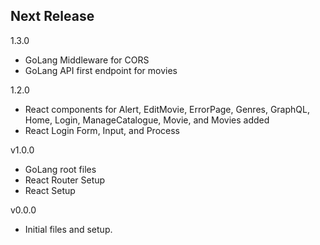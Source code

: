 Next Release
-

1.3.0
* GoLang Middleware for CORS
* GoLang API first endpoint for movies

1.2.0

* React components for Alert, EditMovie, ErrorPage, Genres, GraphQL, Home, Login, ManageCatalogue, Movie, and Movies added
* React Login Form, Input, and Process

v1.0.0
* GoLang root files
* React Router Setup
* React Setup

v0.0.0
* Initial files and setup.